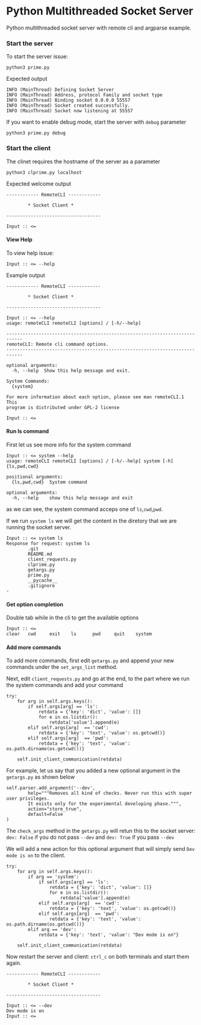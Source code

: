 # Python Multithreaded Socket Server

Python multithreaded socket server with remote cli and argparse example.

### Start the server

To start the server issue:

    python3 prime.py

Expected output

    INFO (MainThread) Defining Socket Server
    INFO (MainThread) Address, protocol Family and socket type
    INFO (MainThread) Binding socket 0.0.0.0 55557
    INFO (MainThread) Socket created successfully.
    INFO (MainThread) Socket now listening at 55557

If you want to enable debug mode, start the server with `debug` parameter


    python3 prime.py debug
    
 
### Start the client

The clinet requires the hostname of the server as a parameter

    python3 clprime.py localhost


Expected welcome output


    ------------ RemoteCLI ------------

            * Socket Client *

    -----------------------------------

    Input :: <= 
    

#### View Help

To view help issue:

    Input :: <= --help
 
 
Example output

    ------------ RemoteCLI ------------

            * Socket Client *

    -----------------------------------

    Input :: <= --help
    usage: remoteCLI remoteCLI [options] / [-h/--help]

    ----------------------------------------------------------------------------
    remoteCLI: Remote cli command options.
    ----------------------------------------------------------------------------

    optional arguments:
      -h, --help  Show this help message and exit.

    System Commands:
      {system}

    For more information about each option, please see man remoteCLI.1 This
    program is distributed under GPL-2 license

    Input :: <= 

#### Run ls command

First let us see more info for the system command

    Input :: <= system --help
    usage: remoteCLI remoteCLI [options] / [-h/--help] system [-h] {ls,pwd,cwd}

    positional arguments:
      {ls,pwd,cwd}  System command

    optional arguments:
      -h, --help    show this help message and exit


as we can see, the system command acceps one of `ls`,`cwd`,`pwd`.

If we run `system ls` we will get the content in the diretory that we are running the socket server.

    Input :: <= system ls
    Response for request: system ls
            .git
            README.md
            client_requests.py
            clprime.py
            getargs.py
            prime.py
            __pycache__
            .gitignore
    -


#### Get option completion

Double tab while in the cli to get the available options

    Input :: <= 
    clear   cwd     exit    ls      pwd     quit    system 


#### Add more commands

To add more commands, first edit `getargs.py` and append your new commands under the `set_args_list` method.

Next, edit `client_requests.py` and go at the end, to the part where we run the system commands and add your command

    try:
        for arg in self.args.keys():
            if self.args[arg] == 'ls':
                retdata = {'key': 'dict', 'value': []}
                for e in os.listdir():
                    retdata['value'].append(e)
            elif self.args[arg]  == 'cwd':
                retdata = {'key': 'text', 'value': os.getcwd()}
            elif self.args[arg]  == 'pwd':
                retdata = {'key': 'text', 'value': os.path.dirname(os.getcwd())}

        self.init_client_communication(retdata)


For example, let us say that you added a new optional argument in the `getargs.py` as shown below

    self.parser.add_argument('--dev',
            help="""Removes all kind of checks. Never run this with super user privileges. 
            It exists only for the experimental developing phase.""",
            action="store_true",
            default=False
    )

The `check_args` method in the `getargs.py` will retun this to the socket server: `dev: False` if you do not pass `--dev`
and `dev: True` if you pass `--dev`

We will add a new action for this optional argument that will simply send `Dev mode is on` to the client.

    try:
        for arg in self.args.keys():
            if arg == 'system':
                if self.args[arg] == 'ls':
                    retdata = {'key': 'dict', 'value': []}
                    for e in os.listdir():
                        retdata['value'].append(e)
                elif self.args[arg]  == 'cwd':
                    retdata = {'key': 'text', 'value': os.getcwd()}
                elif self.args[arg]  == 'pwd':
                    retdata = {'key': 'text', 'value': os.path.dirname(os.getcwd())}
            elif arg == 'dev':
                retdata = {'key': 'text', 'value': "Dev mode is on"}

        self.init_client_communication(retdata)

Now restart the server and client: `ctrl_c` on both terminals and start them again.

    ------------ RemoteCLI ------------

            * Socket Client *

    -----------------------------------

    Input :: <= --dev
    Dev mode is on
    Input :: <= 

